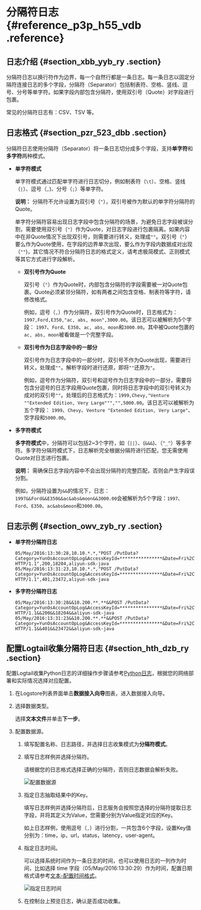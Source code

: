 # 分隔符日志 {#reference_p3p_h55_vdb .reference}

## 日志介绍 {#section_xbb_yyb_ry .section}

分隔符日志以换行符作为边界，每一个自然行都是一条日志。每一条日志以固定分隔符连接日志的多个字段，分隔符（Separator）包括制表符、空格、竖线、逗号、分号等单字符。如果字段内部包含分隔符，使用双引号（Quote）对字段进行包裹。

常见的分隔符日志有：CSV、TSV 等。

## 日志格式 {#section_pzr_523_dbb .section}

分隔符日志使用分隔符（Separator）将一条日志切分成多个字段，支持**单字符**和**多字符**两种模式。

-   **单字符模式**

    单字符模式通过匹配单字符进行日志切分，例如制表符（`\t`）、空格、竖线（`|`）、逗号（`,`\)、分号（`;`）等单字符。

    **说明：** 分隔符不允许设置为双引号（`"`），双引号被作为默认的单字符分隔符的Quote。

    单字符分隔符容易出现日志字段中包含分隔符的场景，为避免日志字段被误分割，需要使用双引号（`"`）作为Quote，对日志字段进行包裹隔离。如果内容中在非Quote情况下出现双引号，则需要进行转义，处理成`""`。双引号（`"`）要么作为Quote使用，在字段的边界单次出现，要么作为字段内数据成对出现（`""`\)，其它情况不符合分隔符日志的格式定义，请考虑极简模式、正则模式等其它方式进行字段解析。

    -   **双引号作为Quote**

        双引号（`"`）作为Quote时，内部包含分隔符的字段需要被一对Quote包裹。Quote必须紧邻分隔符，如有两者之间包含空格、制表符等字符，请修改格式。

        例如，逗号（`,`）作为分隔符，双引号作为Quote时，日志格式为：`1997,Ford,E350,"ac, abs, moon",3000.00`。该日志可以被解析为5个字段： `1997`、`Ford`、`E350`、`ac, abs, moon`和`3000.00`。其中被Quote包裹的`ac, abs, moon`被看做是一个完整字段。

    -   **双引号作为日志字段中的一部分**

        双引号作为日志字段中的一部分时，双引号不作为Quote出现，需要进行转义，处理成`""`。解析字段时进行还原，即将`""`还原为`"`。

        例如，逗号作为分隔符，双引号和逗号作为日志字段中的一部分，需要将包含分逗号的日志字段用Quote包裹，同时将日志字段中的双引号转义为成对的双引号`""`。处理后的日志格式为：`1999,Chevy,"Venture ""Extended Edition, Very Large""","",5000.00`。该日志可以被解析为五个字段： `1999`、`Chevy`、`Venture "Extended Edition, Very Large"`、空字段和`5000.00`。

-   **多字符模式**

    **多字符模式**中，分隔符可以包括2~3个字符，如（`||`）、\(`&&&`\)、（`^_^`）等多字符。多字符分隔符模式下，日志解析完全根据分隔符进行匹配，您无需使用Quote对日志进行包裹。

    **说明：** 需确保日志字段内容中不会出现分隔符的完整匹配，否则会产生字段误分割。

    例如，分隔符设置为`&&`的情况下，日志：`1997&&Ford&&E350&&ac&abs&moon&&3000.00`会被解析为5个字段：`1997`、`Ford`、`E350`、`ac&abs&moon`和`3000.00`。


## 日志示例 {#section_owv_zyb_ry .section}

-   **单字符分隔符日志**

    ```
    05/May/2016:13:30:28,10.10.*.*,"POST /PutData?Category=YunOsAccountOpLog&AccessKeyId=****************&Date=Fri%2C%2028%20Jun%202013%2006%3A53%3A30%20GMT&Topic=raw&Signature=******************************** HTTP/1.1",200,18204,aliyun-sdk-java
    05/May/2016:13:31:23,10.10.*.*,"POST /PutData?Category=YunOsAccountOpLog&AccessKeyId=****************&Date=Fri%2C%2028%20Jun%202013%2006%3A53%3A30%20GMT&Topic=raw&Signature=******************************** HTTP/1.1",401,23472,aliyun-sdk-java
    ```

-   **多字符分隔符日志**

    ```
    05/May/2016:13:30:28&&10.200.**.**&&POST /PutData?Category=YunOsAccountOpLog&AccessKeyId=****************&Date=Fri%2C%2028%20Jun%202013%2006%3A53%3A30%20GMT&Topic=raw&Signature=pD12XYLmGxKQ%2Bmkd6x7hAgQ7b1c%3D HTTP/1.1&&200&&18204&&aliyun-sdk-java
    05/May/2016:13:31:23&&10.200.**.**&&POST /PutData?Category=YunOsAccountOpLog&AccessKeyId=****************&Date=Fri%2C%2028%20Jun%202013%2006%3A53%3A30%20GMT&Topic=raw&Signature=******************************** HTTP/1.1&&401&&23472&&aliyun-sdk-java
    ```


## 配置Logtail收集分隔符日志 {#section_hth_dzb_ry .section}

配置Logtail收集Python日志的详细操作步骤请参考[Python日志](intl.zh-CN/用户指南/数据采集/常见日志格式/Python日志.md)，根据您的网络部署和实际情况选择对应配置。

1.  在Logstore列表界面单击**数据接入向导**图表，进入数据接入向导。
2.  选择数据类型。

    选择**文本文件**并单击**下一步**。

3.  配置数据源。
    1.  填写配置名称、日志路径，并选择日志收集模式为**分隔符模式**。
    2.  填写日志样例并选择分隔符。

        请根据您的日志格式选择正确的分隔符，否则日志数据会解析失败。

         ![](images/2631_zh-CN.png "配置数据源") 

    3.  指定日志抽取结果中的Key。

        填写日志样例并选择分隔符后，日志服务会按照您选择的分隔符提取日志字段，并将其定义为Value，您需要分别为Value指定对应的Key。

        如上日志样例，使用逗号（`,`）进行分割，一共包含6个字段，设置Key值分别为：time，ip，url，status，latency，user-agent。

    4.  指定日志时间。

        可以选择系统时间作为一条日志的时间，也可以使用日志的一列作为时间，比如选择 time 字段（05/May/2016:13:30:29）作为时间，配置日期格式请参考[文本-配置时间格式](intl.zh-CN/用户指南/Logtail采集/数据源/文本-配置时间格式.md)。

        ![](images/2632_zh-CN.png "指定日志时间")

    5.  在控制台上预览日志，确认是否成功收集。

